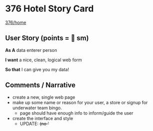 # 376  Hotel Story Card

[376/home](https://gist.github.com/barrycumbie/83326a1ffcab7434abf9392795336d93)

## User Story (points = 👕 sm) 

**As A** data enterer person  

**I want** a nice, clean, logical web form

**So that** I can give you my data! 

## Comments / Narrative
- create a new, single web page
- make up some name or reason for your user, a store or signup for underwater team bingo. 
  - page should have enough info to inform/guide the user
- create the interface and style 
  - UPDATE: <del>(no '<script>' needed this time!...but do have a place for it...initialize jQuerry)</del>
  - will prob. need some JS &/or jQ esp to "pass data" betwixt 2 form elements   
- set up a good dir structure, naming, repo, and all that 
- use bootstrap5 classes first (before making your own style)
- include the gamut of '<input>' and data types: 
  - text entry: name, numbers (eg. ph#, credit, SSN), password (show it!?), email
  - date and time
  - check and option boxes 
  - buttons: - clear, submit
   - (Work Ahead? In India, we do this:  flow control ones (if I select this, I get this option) )
  - default input, help info, examples

## Resources
- getting data from an input w/just JS: https://codepen.io/barrycumbie/pen/LYeRvPe?editors=1010 
  
  
## Min. Acceptance Criteria
- [X] 10/sumbit working link, links to repo & validity (all valid) 
- [X] 5/super clean repo & dir (no partial credit) 
- [X] 10/super clean code: id's, classes, naming, format "pretty", no extras
- [X] 5/COMMENTS in CODE, author and talk to me
- [X] 10/all required inputs*
- [X] 5/page has info and context
- [X] 5/fridge factor 
  

### *Required Inputs? 
Didn't I say this above? Who knows? 
- text, textarea, pwd, email, drowpdown, radio, checkbox, date/time, submit/clear buttons. 
- do I need *alllllll* of those? Well, get most of 'em in there please. 
